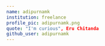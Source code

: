 ```yaml
---
name: adipurnamk 
institution: freelance 
profile_pic: adipurnamk.png 
quote: "I'm curious", Eru Chitanda
github_user: adipurnamk
---
```

